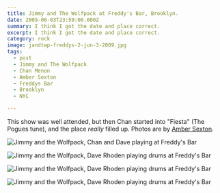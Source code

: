 ```yaml
---
title: Jimmy and The Wolfpack at Freddy's Bar, Brooklyn.
date: 2009-06-03T23:59:00.000Z
summary: I think I got the date and place correct.
excerpt: I think I got the date and place correct.
category: rock
image: jandtwp-freddys-2-jun-3-2009.jpg
tags:
  - post
  - Jimmy and The Wolfpack
  - Chan Menon
  - Amber Sexton
  - Freddys Bar
  - Brooklyn
  - NYC

---
```


This show was well attended, but then Chan started into "Fiesta" (The Pogues tune), and the place _really_ filled up.
Photos are by [Amber Sexton](https://ambersexton.com). 

![Jimmy and the Wolfpack, Chan and Dave playing at Freddy's Bar](/static/img/rock/drummingatfreddys2.jpg "Jimmy and the Wolfpack, Chan and Dave playing at Freddy's Bar")

![Jimmy and the Wolfpack, Dave Rhoden playing drums at Freddy's Bar](/static/img/rock/jandtwp-freddys-1-jun-3-2009.jpg "Jimmy and the Wolfpack, Dave Rhoden playing drums at Freddy's Bar")

![Jimmy and the Wolfpack, Dave Rhoden playing drums at Freddy's Bar](/static/img/rock/jandtwp-freddys-2-jun-3-2009.jpg "Jimmy and the Wolfpack, Dave Rhoden playing drums at Freddy's Bar")

![Jimmy and the Wolfpack, Dave Rhoden playing drums at Freddy's Bar](/static/img/rock/jandtwp-freddys-3-jun-3-2009.jpg "Jimmy and the Wolfpack, Dave Rhoden playing drums at Freddy's Bar")

